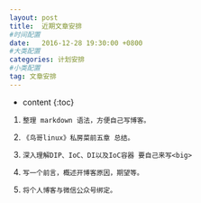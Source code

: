 ```yaml
---
layout: post
title:  近期文章安排
#时间配置
date:   2016-12-28 19:30:00 +0800
#大类配置
categories: 计划安排
#小类配置
tag: 文章安排
---
```


* content
{:toc}


1. `整理 markdown 语法，方便自己写博客。`

2. `《鸟哥linux》私房菜前五章 总结。`

3. `深入理解DIP、IoC、DI以及IoC容器 要自己来写<big>`

4. `写一个前言，概述开博客原因，期望等。`

5. `将个人博客与微信公众号绑定。`
